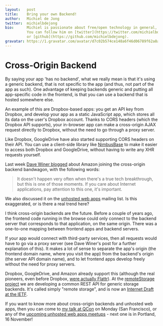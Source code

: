 ```yaml
---
layout:   post
title:    Bring your own Backend!
author:   Michiel de Jong
twitter:  michielbdejong
bio:      Michiel is passionate about free/open technology in general, and specifically about [unhosted web apps](https://unhosted.org).<br>
          You can follow him on [twitter](https://twitter.com/michielbdejong)
          or [github](https://github.com/michielbdejong).
gravatar: https://1.gravatar.com/avatar/d7c02b574ce148a6f46d06789f62a8a8
---
```


# Cross-Origin Backend

By saying your app 'has no backend', what we really mean is that it's using a generic backend, that is not specific to the app
(and thus, not part of the app as such). One advantage of keeping backends generic and putting all app-specific code in the
frontend, is that you can use a backend that is hosted somewhere else.

An example of this are Dropbox-based apps: you get an API key from Dropbox, and develop your app as a static JavaScript app,
which stores all its data on the user's Dropbox account. Thanks to CORS headers (which the Dropbox API supports), your
in-browser app can make a cross-origin AJAX request directly to Dropbox, without the need to go through a proxy server.

Like Dropbox, GoogleDrive have also started supporting CORS headers on their API. You can use a client-side library like
[NimbusBase](http://nimbusbase.com/) to make it easier to access both Dropbox and GoogleDrive, without having to write
any XHR requests yourself.

Last week [Dave Winer blogged](http://scripting.com/2013/11/01/amazonBreaksThroughOnStaticJavascriptApps) about Amazon
joining the cross-origin backend bandwagon, with the following words:

> It doesn't happen very often when there's a true tech breakthrough, but this is one of those moments.
If you care about Internet applications, pay attention to this one, it's important.


We also discussed it on the [unhosted web apps](https://groups.google.com/forum/#!topic/unhosted/OOHTVgE6gYA) mailing list.
Is this exaggerated, or is there a real trend here?

I think cross-origin backends are the future. Before a couple of years ago, the frontend code running in the browse
could only connect to the backend server that corresponds to that application, on the same origin. There was a one-to-one
mapping between frontend apps and backend servers.

If your app would connect with third-party services, then all requests would have to go via a proxy server (see Dave
Winer's post for a further explanation of this).
It makes a lot of sense to separate the app's origin (the frontend domain name,
where you visit the app) from the backend's origin (the server API domain name), and to let frontend apps develop freely
without the need for proxy servers.

Dropbox, GoogleDrive, and Amazon already support this (although the real pioneers, even before Dropbox, [were actually
Flattr](https://groups.google.com/forum/#!searchin/unhosted/flattr/unhosted/RUWhRuCMVvw/4PSHcoRZzBAJ)). At the
[remoteStorage project](http://remotestorage.io/) we are developing a common REST API for generic storage backends. It's
called simply "remote storage", and is now an [Internet Draft at the IETF](http://tools.ietf.org/html/draft-dejong-remotestorage-01).

If you want to know more about cross-origin backends and unhosted web apps, then you can come to
[my talk at QCon](http://qconsf.com/track/nobackend-%E2%80%93-front-end-first-web-development) on Monday (San Francisco),
or any of the [upcoming unhosted web apps meetups](https://unhosted.org/events/) - next one is in Portland, 16 November!
